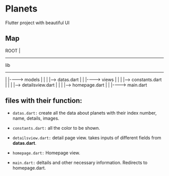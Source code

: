 # Planets
Flutter project with beautiful UI

## Map
ROOT
 |
 ___

 lib
 ___
 |
 |----> models
 |        |
 |        |--> datas.dart
 |
 |
 |----> views
 |        |
 |        |--> constants.dart
 |        |
 |        |--> detailsview.dart
 |        |
 |        |--> homepage.dart
 |
 |
 |----> main.dart


## files with their function:
- `datas.dart:` create all the data about planets with their index number, name, details, images.

- `constants.dart:` all the color to be shown.

- `detailsview.dart:` detail page view. takes inputs of different fields from **datas.dart**.

- `homepage.dart:` Homepage view.

- `main.dart:` deltails and other necessary information. Redirects to homepage.dart.